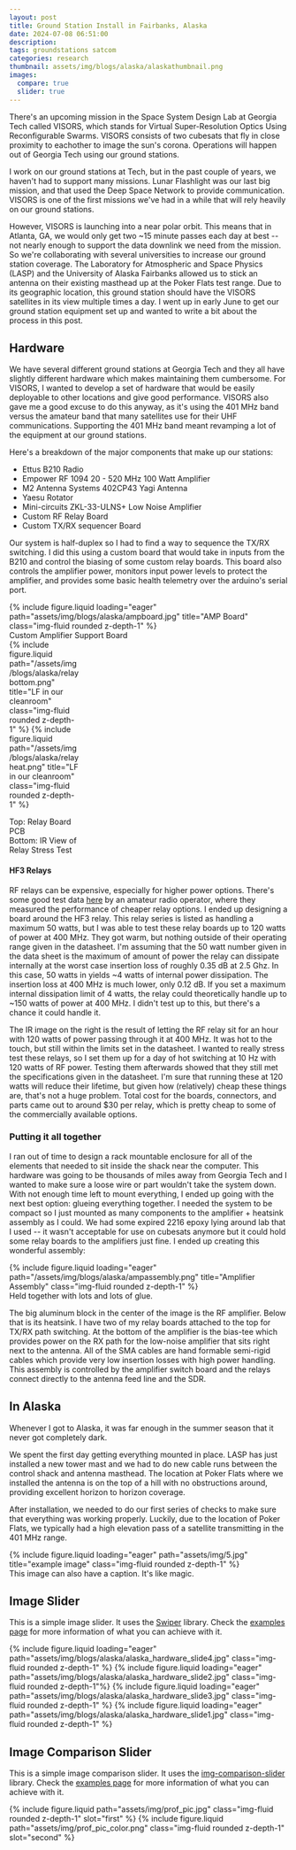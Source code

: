 ```yaml
---
layout: post
title: Ground Station Install in Fairbanks, Alaska
date: 2024-07-08 06:51:00
description: 
tags: groundstations satcom
categories: research
thumbnail: assets/img/blogs/alaska/alaskathumbnail.png
images:
  compare: true
  slider: true
---
```


There's an upcoming mission in the Space System Design Lab at Georgia Tech called VISORS, which stands for Virtual Super-Resolution Optics Using Reconfigurable Swarms. VISORS consists of two cubesats that fly in close proximity to eachother to image the sun's corona. Operations will happen out of Georgia Tech using our ground stations.

I work on our ground stations at Tech, but in the past couple of years, we haven't had to support many missions. Lunar Flashlight was our last big mission, and that used the Deep Space Network to provide communication. VISORS is one of the first missions we've had in a while that will rely heavily on our ground stations.

However, VISORS is launching into a near polar orbit. This means that in Atlanta, GA, we would only get two ~15 minute passes each day at best -- not nearly enough to support the data downlink we need from the mission. So we're collaborating with several universities to increase our ground station coverage. The Laboratory for Atmospheric and Space Physics (LASP) and the University of Alaska Fairbanks allowed us to stick an antenna on their existing masthead up at the Poker Flats test range. Due to its geographic location, this ground station should have the VISORS satellites in its view multiple times a day. I went up in early June to get our ground station equipment set up and wanted to write a bit about the process in this post. 

## Hardware

We have several different ground stations at Georgia Tech and they all have slightly different hardware which makes maintaining them cumbersome. For VISORS, I wanted to develop a set of hardware that would be easily deployable to other locations and give good performance. VISORS also gave me a good excuse to do this anyway, as it's using the 401 MHz band versus the amateur band that many satellites use for their UHF communications. Supporting the 401 MHz band meant revamping a lot of the equipment at our ground stations.

Here's a breakdown of the major components that make up our stations:
- Ettus B210 Radio
- Empower RF 1094 20 - 520 MHz 100 Watt Amplifier
- M2 Antenna Systems 402CP43 Yagi Antenna
- Yaesu Rotator
- Mini-circuits ZKL-33-ULNS+ Low Noise Amplifier
- Custom RF Relay Board
- Custom TX/RX sequencer Board

Our system is half-duplex so I had to find a way to sequence the TX/RX switching. I did this using a custom board that would take in inputs from the B210 and control the biasing of some custom relay boards. This board also controls the amplifier power, monitors input power levels to protect the amplifier, and provides some basic health telemetry over the arduino's serial port.
<div class="row">
    <div class="col-sm mt-3 mt-md-0">
        {% include figure.liquid loading="eager" path="assets/img/blogs/alaska/ampboard.jpg" title="AMP Board" class="img-fluid rounded z-depth-1" %}
    </div>
</div>
<div class="caption">
    Custom Amplifier Support Board
</div>

<div class="wrapped float-right" style="width:25%">
    <row>
      {% include figure.liquid path="/assets/img/blogs/alaska/relaybottom.png" title="LF in our cleanroom" class="img-fluid rounded z-depth-1" %}
    </row>
    <row>
      {% include figure.liquid path="/assets/img/blogs/alaska/relayheat.png" title="LF in our cleanroom" class="img-fluid rounded z-depth-1" %}
              <div class = "closecaption">
              <p>
              Top: Relay Board PCB<br>
              Bottom: IR View of Relay Stress Test
              </p>
              </div>
    </row>
</div>

#### HF3 Relays
RF relays can be expensive, especially for higher power options. There's some good test data [here](https://www.w6pql.com/using_inexpensive_relays.htm) by an amateur radio operator, where they measured the performance of cheaper relay options. I ended up designing a board around the HF3 relay. This relay series is listed as handling a maximum 50 watts, but I was able to test these relay boards up to 120 watts of power at 400 MHz. They got warm, but nothing outside of their operating range given in the datasheet. I'm assuming that the 50 watt number given in the data sheet is the maximum of amount of power the relay can dissipate internally at the worst case insertion loss of roughly 0.35 dB at 2.5 Ghz. In this case, 50 watts in yields ~4 watts of internal power dissipation. The insertion loss at 400 MHz is much lower, only 0.12 dB. If you set a maximum internal dissipation limit of 4 watts, the relay could theoretically handle up to ~150 watts of power at 400 MHz. I didn't test up to this, but there's a chance it could handle it.

The IR image on the right is the result of letting the RF relay sit for an hour with 120 watts of power passing through it at 400 MHz. It was hot to the touch, but still within the limits set in the datasheet. I wanted to really stress test these relays, so I set them up for a day of hot switching at 10 Hz with 120 watts of RF power. Testing them afterwards showed that they still met the specifications given in the datasheet. I'm sure that running these at 120 watts will reduce their lifetime, but given how (relatively) cheap these things are, that's not a huge problem. Total cost for the boards, connectors, and parts came out to around $30 per relay, which is pretty cheap to some of the commercially available options.

### Putting it all together
I ran out of time to design a rack mountable enclosure for all of the elements that needed to sit inside the shack near the computer. This hardware was going to be thousands of miles away from Georgia Tech and I wanted to make sure a loose wire or part wouldn't take the system down. With not enough time left to mount everything, I ended up going with the next best option: glueing everything together. I needed the system to be compact so I just mounted as many components to the amplifier + heatsink assembly as I could. We had some expired 2216 epoxy lying around lab that I used -- it wasn't acceptable for use on cubesats anymore but it could hold some relay boards to the amplifiers just fine. I ended up creating this wonderful assembly:

<div class="row">
    <div class="col-sm mt-3 mt-md-0">
        {% include figure.liquid loading="eager" path="/assets/img/blogs/alaska/ampassembly.png" title="Amplifier Assembly" class="img-fluid rounded z-depth-1" %}
    </div>
</div>
<div class="caption">
    Held together with lots and lots of glue.
</div>

The big aluminum block in the center of the image is the RF amplifier. Below that is its heatsink. I have two of my relay boards attached to the top for TX/RX path switching. At the bottom of the amplifier is the bias-tee which provides power on the RX path for the low-noise amplifier that sits right next to the antenna. All of the SMA cables are hand formable semi-rigid cables which provide very low insertion losses with high power handling. This assembly is controlled by the amplifier switch board and the relays connect directly to the antenna feed line and the SDR.


## In Alaska
Whenever I got to Alaska, it was far enough in the summer season that it never got completely dark.

We spent the first day getting everything mounted in place. LASP has just installed a new tower mast and we had to do new cable runs between the control shack and antenna masthead. The location at Poker Flats where we installed the antenna is on the top of a hill with no obstructions around, providing excellent horizon to horizon coverage.

After installation, we needed to do our first series of checks to make sure that everything was working properly. Luckily, due to the location of Poker Flats, we typically had a high elevation pass of a satellite transmitting in the 401 MHz range. 

<div class="row">
    <div class="col-sm mt-3 mt-md-0">
        {% include figure.liquid loading="eager" path="assets/img/5.jpg" title="example image" class="img-fluid rounded z-depth-1" %}
    </div>
</div>
<div class="caption">
    This image can also have a caption. It's like magic.
</div>

## Image Slider

This is a simple image slider. It uses the [Swiper](https://swiperjs.com/) library. Check the [examples page](https://swiperjs.com/demos) for more information of what you can achieve with it.

<swiper-container keyboard="true" navigation="true" pagination="true" pagination-clickable="true" pagination-dynamic-bullets="true" rewind="true"  centered-slides="true" space-between="40" slides-per-view="2">
  <swiper-slide >{% include figure.liquid loading="eager" path="assets/img/blogs/alaska/alaska_hardware_slide4.jpg" class="img-fluid rounded z-depth-1" %}</swiper-slide>
  <swiper-slide>{% include figure.liquid loading="eager" path="assets/img/blogs/alaska/alaska_hardware_slide2.jpg" class="img-fluid rounded z-depth-1"%}</swiper-slide>
  <swiper-slide>{% include figure.liquid loading="eager" path="assets/img/blogs/alaska/alaska_hardware_slide3.jpg" class="img-fluid rounded z-depth-1" %}</swiper-slide>
  <swiper-slide>{% include figure.liquid loading="eager" path="assets/img/blogs/alaska/alaska_hardware_slide1.jpg" class="img-fluid rounded z-depth-1" %}</swiper-slide>
</swiper-container>

## Image Comparison Slider

This is a simple image comparison slider. It uses the [img-comparison-slider](https://img-comparison-slider.sneas.io/) library. Check the [examples page](https://img-comparison-slider.sneas.io/examples.html) for more information of what you can achieve with it.

<img-comparison-slider>
  {% include figure.liquid path="assets/img/prof_pic.jpg" class="img-fluid rounded z-depth-1" slot="first" %}
  {% include figure.liquid path="assets/img/prof_pic_color.png" class="img-fluid rounded z-depth-1" slot="second" %}
</img-comparison-slider>
